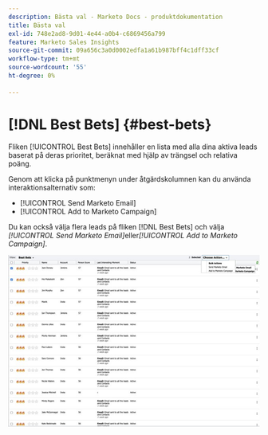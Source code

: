 ```yaml
---
description: Bästa val - Marketo Docs - produktdokumentation
title: Bästa val
exl-id: 748e2ad8-9d01-4e44-a0b4-c6869456a799
feature: Marketo Sales Insights
source-git-commit: 09a656c3a0d0002edfa1a61b987bff4c1dff33cf
workflow-type: tm+mt
source-wordcount: '55'
ht-degree: 0%

---
```


# [!DNL Best Bets] {#best-bets}

Fliken [!UICONTROL Best Bets] innehåller en lista med alla dina aktiva leads baserat på deras prioritet, beräknat med hjälp av trängsel och relativa poäng.

Genom att klicka på punktmenyn under åtgärdskolumnen kan du använda interaktionsalternativ som:

* [!UICONTROL Send Marketo Email]
* [!UICONTROL Add to Marketo Campaign]

Du kan också välja flera leads på fliken [!DNL Best Bets] och välja _[!UICONTROL Send Marketo Email]_&#x200B;eller&#x200B;_[!UICONTROL Add to Marketo Campaign]_.

![](assets/best-bets-1.png)
